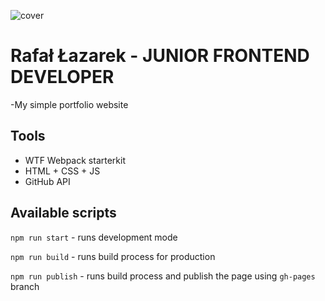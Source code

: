 ![cover](https://rflazarek.github.io/home/cover.png)

# Rafał Łazarek - JUNIOR FRONTEND DEVELOPER 

-My simple portfolio website


## Tools

- WTF Webpack starterkit
- HTML + CSS + JS
- GitHub API


## Available scripts

`npm run start` - runs development mode

`npm run build` - runs build process for production

`npm run publish` - runs build process and publish the page using `gh-pages` branch

